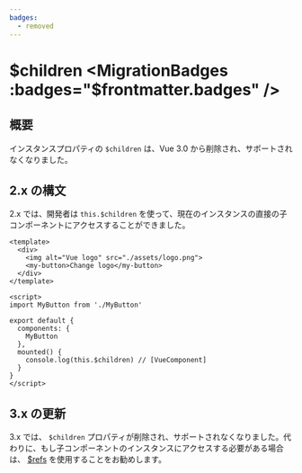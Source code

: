 ```yaml
---
badges:
  - removed
---
```


# $children <MigrationBadges :badges="$frontmatter.badges" />

## 概要

インスタンスプロパティの `$children` は、Vue 3.0 から削除され、サポートされなくなりました。

## 2.x の構文

2.x では、開発者は `this.$children` を使って、現在のインスタンスの直接の子コンポーネントにアクセスすることができました。

```vue
<template>
  <div>
    <img alt="Vue logo" src="./assets/logo.png">
    <my-button>Change logo</my-button>
  </div>
</template>

<script>
import MyButton from './MyButton'

export default {
  components: {
    MyButton
  },
  mounted() {
    console.log(this.$children) // [VueComponent]
  }
}
</script>
```

## 3.x の更新

3.x では、 `$children` プロパティが削除され、サポートされなくなりました。代わりに、もし子コンポーネントのインスタンスにアクセスする必要がある場合は、 [$refs](/guide/component-template-refs.html#template-refs) を使用することをお勧めします。
